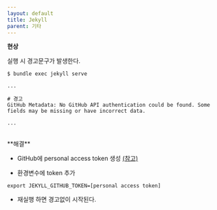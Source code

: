 ```yaml
---
layout: default
title: Jekyll
parent: 기타
---
```


**현상**

실행 시 경고문구가 발생한다.

```shell
$ bundle exec jekyll serve

...

# 경고
GitHub Metadata: No GitHub API authentication could be found. Some fields may be missing or have incorrect data.

...

```

<br>
**해결**

- GitHub에 personal access token 생성 [(참고)](https://docs.github.com/en/free-pro-team@latest/github/authenticating-to-github/creating-a-personal-access-token)

- 환경변수에 token 추가

```shell
export JEKYLL_GITHUB_TOKEN=[personal access token]
```

- 재실행 하면 경고없이 시작된다.
